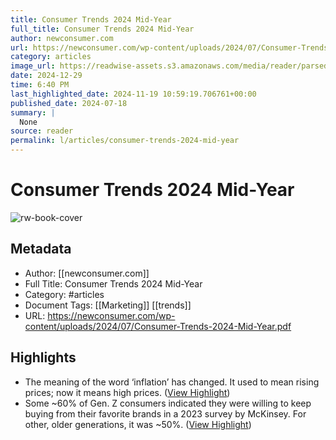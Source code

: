 ```yaml
---
title: Consumer Trends 2024 Mid-Year
full_title: Consumer Trends 2024 Mid-Year
author: newconsumer.com
url: https://newconsumer.com/wp-content/uploads/2024/07/Consumer-Trends-2024-Mid-Year.pdf
category: articles
image_url: https://readwise-assets.s3.amazonaws.com/media/reader/parsed_document_assets/195881974/djQN_brlVHMPPrc_kEmCP2w5QLQr9YHBJ0HkDT7b5hY-cove_89UcwbK.png
date: 2024-12-29
time: 6:40 PM
last_highlighted_date: 2024-11-19 10:59:19.706761+00:00
published_date: 2024-07-18
summary: |
  None
source: reader
permalink: l/articles/consumer-trends-2024-mid-year
---
```

# Consumer Trends 2024 Mid-Year

![rw-book-cover](https://readwise-assets.s3.amazonaws.com/media/reader/parsed_document_assets/195881974/djQN_brlVHMPPrc_kEmCP2w5QLQr9YHBJ0HkDT7b5hY-cove_89UcwbK.png)

## Metadata
- Author: [[newconsumer.com]]
- Full Title: Consumer Trends 2024 Mid-Year
- Category: #articles
- Document Tags: [[Marketing]] [[trends]] 
- URL: https://newconsumer.com/wp-content/uploads/2024/07/Consumer-Trends-2024-Mid-Year.pdf

## Highlights
- The meaning of the word ‘inflation’ has changed. It used to mean rising prices; now it means high prices. ([View Highlight](https://read.readwise.io/read/01jd2135wvj9m6t31xxag24rr1))
- Some ~60% of Gen. Z consumers indicated they were willing to keep buying from their favorite brands in a 2023 survey by McKinsey.
  For other, older generations, it was ~50%. ([View Highlight](https://read.readwise.io/read/01jd217a9mdcj9mwf3v8j6scxa))


